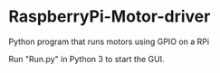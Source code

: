 # RaspberryPi-Motor-driver
Python program that runs motors using GPIO on a RPi

Run "Run.py" in Python 3 to start the GUI.
